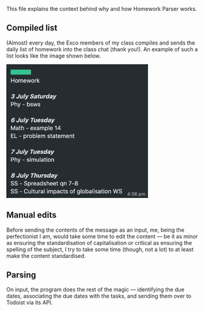 This file explains the context behind why and how Homework Parser works.

## Compiled list

(Almost) every day, the Exco members of my class compiles and sends the daily list of homework into the class chat (thank you!). An example of such a list looks like the image shown below.

<img height="350px" src="example.png">

## Manual edits

Before sending the contents of the message as an input, me, being the perfectionist I am, would take some time to edit the content — be it as minor as ensuring the standardisation of capitalisation or critical as ensuring the spelling of the subject, I try to take some time (though, not a lot) to at least make the content standardised.

## Parsing

On input, the program does the rest of the magic — identifying the due dates, associating the due dates with the tasks, and sending them over to Todoist via its API.